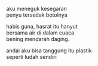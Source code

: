 aku meneguk kesegaran  
penyu tersedak botolnya

habis guna, hasrat itu hanyut  
bersama air di dalam cuaca  
bening mendarah daging.

andai aku bisa tanggung itu plastik  
seperti ludah sendiri
